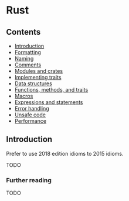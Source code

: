 # Rust

## Contents

* [Introduction](#Introduction)
* [Formatting](formatting.md)
* [Naming](naming.md)
* [Comments](comments.md)
* [Modules and crates](modules.md)
* [Implementing traits](traits.md)
* [Data structures](data.md)
* [Functions, methods, and traits](functions.md)
* [Macros](macros.md)
* [Expressions and statements](exprs.md)
* [Error handling](errors.md)
* [Unsafe code](unsafe.md)
* [Performance](performance.md)


## Introduction

Prefer to use 2018 edition idioms to 2015 idioms.

TODO

### Further reading

TODO
